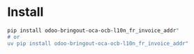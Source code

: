 # Install

```bash
pip install odoo-bringout-oca-ocb-l10n_fr_invoice_addr"
# or
uv pip install odoo-bringout-oca-ocb-l10n_fr_invoice_addr"
```
